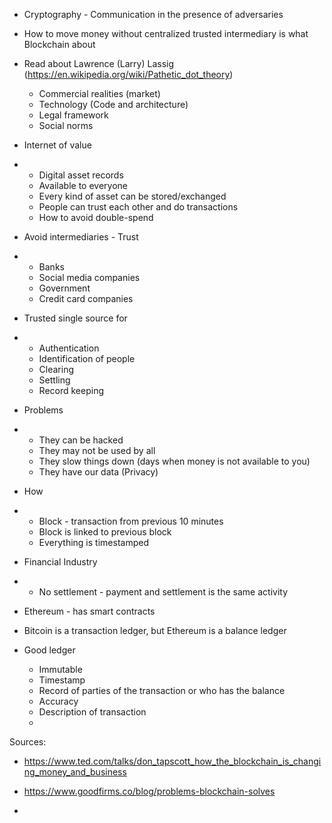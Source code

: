 - Cryptography - Communication in the presence of adversaries
- How to move money without centralized trusted intermediary is what Blockchain about

- Read about Lawrence (Larry) Lassig (https://en.wikipedia.org/wiki/Pathetic_dot_theory)

  - Commercial realities (market)
  - Technology (Code and architecture)
  - Legal framework
  - Social norms

- Internet of value
- - Digital asset records
  - Available to everyone
  - Every kind of asset can be stored/exchanged
  - People can trust each other and do transactions
  - How to avoid double-spend

- Avoid intermediaries - Trust

- - Banks
  - Social media companies
  - Government
  - Credit card companies

- Trusted single source for

- - Authentication
  - Identification of people
  - Clearing
  - Settling
  - Record keeping

- Problems

- - They can be hacked
  - They may not be used by all
  - They slow things down (days when money is not available to you)
  - They have our data (Privacy)

- How

- - Block - transaction from previous 10 minutes
  - Block is linked to previous block
  - Everything is timestamped

- Financial Industry

- - No settlement - payment and settlement is the same activity 

- Ethereum - has smart contracts

- Bitcoin is a transaction ledger, but Ethereum is a balance ledger

- Good ledger
  - Immutable
  - Timestamp
  - Record of parties of the transaction or who has the balance
  - Accuracy
  - Description of transaction
  - 


Sources:

- https://www.ted.com/talks/don_tapscott_how_the_blockchain_is_changing_money_and_business

- https://www.goodfirms.co/blog/problems-blockchain-solves
- 